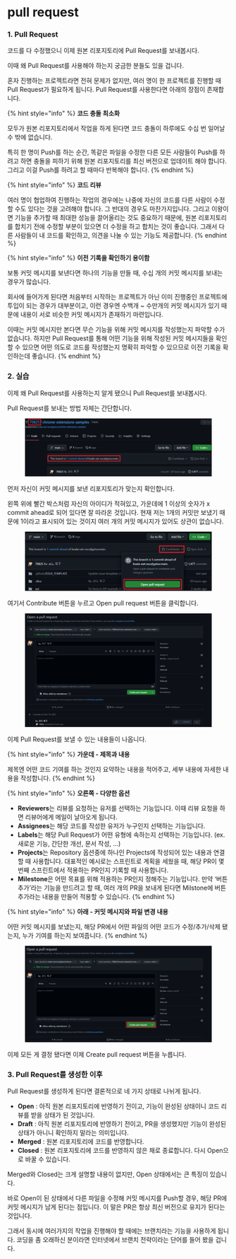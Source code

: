 # pull request

### 1. Pull Request

코드를 다 수정했으니 이제 원본 리포지토리에 Pull Request를 보내봅시다.

이때 왜 Pull Request를 사용해야 하는지 궁금한 분들도 있을 겁니다.

혼자 진행하는 프로젝트라면 전혀 문제가 없지만, 여러 명이 한 프로젝트를 진행할 때 Pull Request가 필요하게 됩니다. Pull Request를 사용한다면 아래의 장점이 존재합니다.

{% hint style="info" %}
**코드 충돌 최소화**

모두가 원본 리포지토리에서 작업을 하게 된다면 코드 충돌이 하루에도 수십 번 일어날 수 밖에 없습니다.

특히 한 명이 Push를 하는 순간, 똑같은 파일을 수정한 다른 모든 사람들이 Push를 하려고 하면 충돌을 피하기 위해 원본 리포지토리를 최신 버전으로 업데이트 해야 합니다. 그리고 이걸 Push를 하려고 할 때마다 반복해야 합니다.
{% endhint %}

{% hint style="info" %}
**코드 리뷰**

여러 명이 협업하여 진행하는 작업의 경우에는 나중에 자신의 코드를 다른 사람이 수정할 수도 있다는 것을 고려해야 합니다. 그 반대의 경우도 마찬가지입니다. 그리고 이왕이면 기능을 추가할 때 최대한 성능을 끌어올리는 것도 중요하기 때문에, 원본 리포지토리를 합치기 전에 수정할 부분이 있으면 더 수정을 하고 합치는 것이 좋습니다. 그래서 다른 사람들이 내 코드를 확인하고, 의견을 나눌 수 있는 기능도 제공합니다.
{% endhint %}

{% hint style="info" %}
**이전 기록을 확인하기 용이함**

보통 커밋 메시지를 보낸다면 하나의 기능을 만들 때, 수십 개의 커밋 메시지를 보내는 경우가 많습니다.

회사에 들어가게 된다면 처음부터 시작하는 프로젝트가 아닌 이미 진행중인 프로젝트에 투입이 되는 경우가 대부분이고, 이런 경우엔 수백개 \~ 수만개의 커밋 메시지가 있기 때문에 내용이 서로 비슷한 커밋 메시지가 존재하기 마련입니다.

이때는 커밋 메시지만 본다면 무슨 기능을 위해 커밋 메시지를 작성했는지 파악할 수가 없습니다. 하지만 Pull Request를 통해 어떤 기능을 위해 작성된 커밋 메시지들을 확인할 수 있으면 어떤 의도로 코드를 작성했는지 명확히 파악할 수 있으므로 이전 기록을 확인하는데 좋습니다.
{% endhint %}



### 2. 실습

이제 왜 Pull Request를 사용하는지 알게 됐으니 Pull Request를 보내봅시다.

Pull Request를 보내는 방법 자체는 간단합니다.

<figure><img src="../.gitbook/assets/image (13).png" alt=""><figcaption></figcaption></figure>

먼저 자신이 커밋 메시지를 보낸 리포지토리가 맞는지 확인합니다.

왼쪽 위에 빨간 박스처럼 자신의 아이디가 적혀있고, 가운데에 1 이상의 숫자가 x commit ahead로 되어 있다면 잘 따라온 것입니다. 현재 저는 1개의 커밋만 보냈기 때문에 1이라고 표시되어 있는 것이지 여러 개의 커밋 메시지가 있어도 상관이 없습니다.

<figure><img src="../.gitbook/assets/image (2) (4).png" alt=""><figcaption></figcaption></figure>

여기서 Contribute 버튼을 누르고 Open pull request 버튼을 클릭합니다.

<figure><img src="../.gitbook/assets/image (9).png" alt=""><figcaption></figcaption></figure>

이제 Pull Request를 보낼 수 있는 내용들이 나옵니다.

{% hint style="info" %}
**가운데 - 제목과 내용**

제목엔 어떤 코드 기여를 하는 것인지 요약하는 내용을 적어주고, 세부 내용에 자세한 내용을 작성합니다.
{% endhint %}

{% hint style="info" %}
**오른쪽 - 다양한 옵션**

* **Reviewers**는 리뷰를 요청하는 유저를 선택하는 기능입니다. 이때 리뷰 요청을 하면 리뷰어에게 메일이 날아오게 됩니다.
* **Assignees**는 해당 코드를 작성한 유저가 누구인지 선택하는 기능입니다.
* **Labels**는 해당 Pull Request가 어떤 유형에 속하는지 선택하는 기능입니다. (ex. 새로운 기능, 간단한 개선, 문서 작성, …)
* **Projects**는 Repository 옵션중에 하나인 Projects에 작성되어 있는 내용과 연결할 때 사용합니다. 대표적인 예시로는 스프린트로 계획을 세웠을 때, 해당 PR이 몇 번째 스프린트에서 적용하는 PR인지 기록할 때 사용합니다.
* **Milestone**은 어떤 목표를 위해 적용하는 PR인지 정해주는 기능입니다. 만약 ‘버튼 추가’라는 기능을 만드려고 할 때, 여러 개의 PR을 보내게 된다면 Milstone에 버튼 추가라는 내용을 만들어 적용할 수 있습니다.
{% endhint %}

{% hint style="info" %}
**아래 - 커밋 메시지와 파일 변경 내용**

어떤 커밋 메시지를 보냈는지, 해당 PR에서 어떤 파일의 어떤 코드가 수정/추가/삭제 됐는지, 누가 기여를 하는지 보여줍니다.
{% endhint %}



<figure><img src="../.gitbook/assets/image (8).png" alt=""><figcaption></figcaption></figure>

이제 모든 게 결정 됐다면 이제 Create pull request 버튼을 누릅니다.



### 3. Pull Request를 생성한 이후

Pull Request를 생성하게 된다면 결론적으로 네 가지 상태로 나뉘게 됩니다.

* **Open** : 아직 원본 리포지토리에 반영하기 전이고, 기능이 완성된 상태이니 코드 리뷰를 받을 상태가 된 것입니다.
* **Draft** : 아직 원본 리포지토리에 반영하기 전이고, PR을 생성했지만 기능이 완성된 상태가 아니니 확인하지 말라는 의미입니다.
* **Merged** : 원본 리포지토리에 코드를 반영합니다.
* **Closed** : 원본 리포지토리에 코드를 반영하지 않은 채로 종료합니다. 다시 Open으로 바꿀 수 있습니다.

Merged와 Closed는 크게 설명할 내용이 없지만, Open 상태에서는 큰 특징이 있습니다.

바로 Open이 된 상태에서 다른 파일을 수정해 커밋 메시지를 Push할 경우, 해당 PR에 커밋 메시지가 남게 된다는 점입니다. 이 말은 PR은 항상 최신 버전으로 유지가 된다는 것입니다.

그래서 동시에 여러가지의 작업을 진행해야 할 때에는 브랜치라는 기능을 사용하게 됩니다. 코딩을 좀 오래하신 분이라면 인터넷에서 브랜치 전략이라는 단어를 들어 봤을 겁니다.
